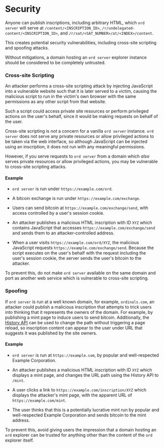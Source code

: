 Security
========

Anyone can publish inscriptions, including arbitrary HTML, which `ord server`
will serve at `/content/<INSCRIPTION_ID>`,
`/r/undelegated-content/<INSCRIPTION_ID>`, and
`/r/sat/<SAT_NUMBER>/at/<INDEX>/content`.

This creates potential security vulnerabilities, including cross-site scripting
and spoofing attacks.

Without mitigations, a domain hosting an `ord server` explorer instance should
be considered to be completely untrusted.

### Cross-site Scripting

An attacker performs a cross-site scripting attack by injecting JavaScript into
a vulnerable website such that it is later served to a victim, causing the
malicious script to run in the victim's own browser with the same permissions
as any other script from that website.

Such a script could access private site resources or perform privileged actions
on the user's behalf, since it would be making requests on behalf of the user.

Cross-site scripting is *not* a concern for a vanilla `ord server` instance.
`ord server` does not serve any private resources or allow privileged actions
to be taken via the web interface, so although JavaScript can be injected using
an inscription, it does not run with any meaningful permissions.

However, if you serve requests to `ord server` from a domain which *also*
serves private resources or allow privileged actions, you may be vulnerable to
cross-site scripting attacks.

#### Example

- `ord server` is run under `https://example.com/ord`.

- A bitcoin exchange is run under `https://example.com/exchange`.

- Users can send bitcoin at `https://example.com/exchange/send`, with access
  controlled by a user's session cookie.

- An attacker publishes a malicious HTML inscription with ID `XYZ` which
  contains JavaScript that accesses `https://example.com/exchange/send` and
  sends them to an attacker-controlled address.

- When a user visits `https://example.com/ord/XYZ`, the malicious JavaScript
  requests `https://example.com/exchange/send`. Because the script executes on
  the user's behalf with the request including the user's session cookie, the
  server sends the user's bitcoin to the attacker.

To prevent this, do not make `ord server` available on the same domain and port
as another web service which is vulnerable to cross-site scripting.

### Spoofing

If `ord server` is run at a well known domain, for example, `ordinals.com`, an
attacker could publish a malicious inscription that attempts to trick users
into thinking that it represents the owners of the domain. For example, by
publishing a mint page to induce users to send bitcoin. Additionally, the
[History API](https://developer.mozilla.org/en-US/docs/Web/API/History_API) can
be used to change the path without triggering a page reload, so inscription
content can appear to the user under URL that suggests it was published by the
site owners.

#### Example

- `ord server` is run at `https://example.com`, by popular and well-respected
  Example Corporation.

- An attacker publishes a malicious HTML inscription with ID `XYZ` which
  displays a mint page, and changes the URL path using the History API to
  `/mint`.

- A user clicks a link to `https://example.com/inscription/XYZ` which displays
  the attacker's mint page, with the apparent URL of
  `https://example.com/mint`.

- The user thinks that this is a potentially lucrative mint run by popular and
  well-respected Example Corporation and sends bitcoin to the mint address.

To prevent this, avoid giving users the impression that a domain hosting an
`ord` explorer can be trusted for anything other than the content of the `ord`
explorer itself.
